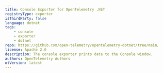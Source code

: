 ```yaml
---
title: Console Exporter for OpenTelemetry .NET
registryType: exporter
isThirdParty: false
language: dotnet
tags:
    - console
    - exporter
    - dotnet
repo: https://github.com/open-telemetry/opentelemetry-dotnet/tree/main/src/OpenTelemetry.Exporter.Console
license: Apache 2.0
description: The console exporter prints data to the Console window.
authors: OpenTelemetry Authors
otVersion: latest
---
```

